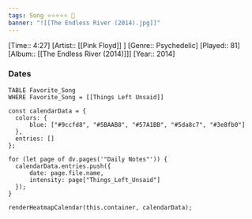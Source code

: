 ```yaml
---
tags: Song ⭐⭐⭐⭐⭐ 💛
banner: "![[The Endless River (2014).jpg]]"
---
```

[Time:: 4:27]
[Artist:: [[Pink Floyd]] ]
[Genre:: Psychedelic]
[Played:: 81]
[Album:: [[The Endless River (2014)]]]
[Year:: 2014]
### Dates
````dataview
TABLE Favorite_Song
WHERE Favorite_Song = [[Things Left Unsaid]]
````

  ```dataviewjs
const calendarData = { 
	colors: { 
		blue: ["#9ccfd8", "#5BAAB8", "#57A1BB", "#5da8c7", "#3e8fb0"] 
	}, 
	entries: [] 
}; 

for (let page of dv.pages('"Daily Notes"')) { 
	calendarData.entries.push({ 
		date: page.file.name, 
		intensity: page["Things_Left_Unsaid"]
	}); 
} 

renderHeatmapCalendar(this.container, calendarData);
```
